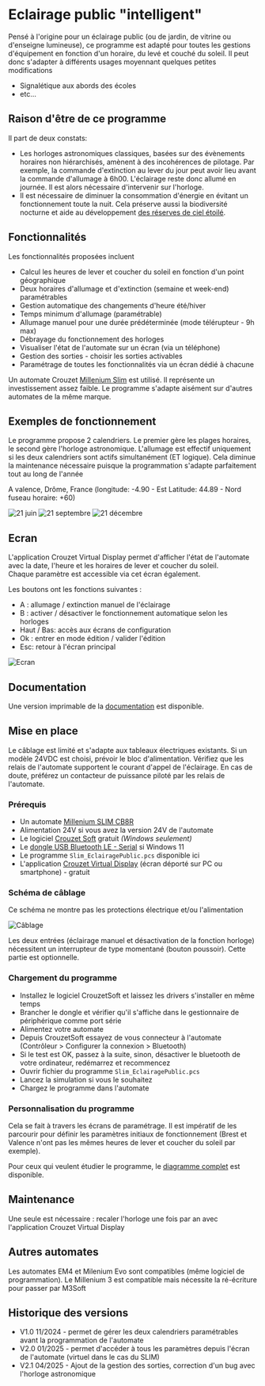 # Eclairage public "intelligent"

Pensé à l'origine pour un éclairage public (ou de jardin, de vitrine ou d'enseigne lumineuse), ce programme est adapté pour toutes les gestions d'équipement en fonction d'un horaire, du levé et couché du soleil. Il peut donc s'adapter à différents usages moyennant quelques petites modifications
- Signalétique aux abords des écoles
- etc...

## Raison d'être de ce programme

Il part de deux constats:
- Les horloges astronomiques classiques, basées sur des évènements horaires non hiérarchisés, amènent à des incohérences de pilotage. Par exemple, la commande d'extinction au lever du jour peut avoir lieu avant la commande d'allumage à 6h00. L'éclairage reste donc allumé en journée. Il est alors nécessaire d'intervenir sur l'horloge.
- Il est nécessaire de diminuer la consommation d'énergie en évitant un fonctionnement toute la nuit. Cela préserve aussi la biodiversité nocturne et aide au développement [des réserves de ciel étoilé](https://fr.wikipedia.org/wiki/R%C3%A9serve_de_ciel_%C3%A9toil%C3%A9).


## Fonctionnalités
Les fonctionnalités proposées incluent
- Calcul les heures de lever et coucher du soleil en fonction d'un point géographique
- Deux horaires d'allumage et d'extinction (semaine et week-end) paramétrables
- Gestion automatique des changements d'heure été/hiver
- Temps minimum d'allumage (paramétrable)
- Allumage manuel pour une durée prédéterminée (mode télérupteur - 9h max)
- Débrayage du fonctionnement des horloges
- Visualiser l'état de l'automate sur un écran (via un téléphone)
- Gestion des sorties - choisir les sorties activables
- Paramétrage de toutes les fonctionnalités via un écran dédié à chacune

Un automate Crouzet [Millenium Slim](https://soda.crouzet.com/pn/?i=88983903) est utilisé. Il représente un investissement assez faible. Le programme s'adapte aisément sur d'autres automates de la même marque.

## Exemples de fonctionnement

Le programme propose 2 calendriers. Le premier gère les plages horaires, le second gère l'horloge astronomique. L'allumage est effectif uniquement si les deux calendriers sont actifs simultanément (ET logique). Cela diminue la maintenance nécessaire puisque la programmation s'adapte parfaitement tout au long de l'année

A valence, Drôme, France (longitude: -4.90 - Est Latitude: 44.89 - Nord fuseau horaire: +60)

![21 juin](./res/eclairage_public-21-jun.drawio.png)
![21 septembre](./res/eclairage_public-21-sept.drawio.png)
![21 décembre](./res/eclairage_public-21-dec.drawio.png)

## Ecran

L'application Crouzet Virtual Display permet d'afficher l'état de l'automate avec la date, l'heure et les horaires de lever et coucher du soleil.  
Chaque paramètre est accessible via cet écran également.  

Les boutons ont les fonctions suivantes :
- A : allumage / extinction manuel de l'éclairage
- B : activer / désactiver le fonctionnement automatique selon les horloges
- Haut / Bas: accès aux écrans de configuration
- Ok : entrer en mode édition / valider l'édition
- Esc: retour à l'écran principal

![Ecran](./res/ecran.png)

## Documentation

Une version imprimable de la [documentation](./res/eclairage_public_documentation.pdf) est disponible.

## Mise en place

Le câblage est limité et s'adapte aux tableaux électriques existants. Si un modèle 24VDC est choisi, prévoir le bloc d'alimentation. Vérifiez que les relais de l'automate supportent le courant d'appel de l'éclairage. En cas de doute, préférez un contacteur de puissance piloté par les relais de l'automate.

### Prérequis

- Un automate [Millenium SLIM CB8R](https://www.crouzet.com/products/automation-controllers/millenium-slim)
- Alimentation 24V si vous avez la version 24V de l'automate
- Le logiciel [Crouzet Soft](https://www.crouzet.com/softwares/download) gratuit _(Windows seulement)_
- Le [dongle USB Bluetooth LE - Serial](https://soda.crouzet.com/pn/?i=88980124) si Windows 11
- Le programme `Slim_EclairagePublic.pcs` disponible ici
- L'application [Crouzet Virtual Display](https://www.crouzet.com/produits/controleurs-automatisme/software/crouzet-virtual-display/) (écran déporté sur PC ou smartphone) - gratuit

### Schéma de câblage

Ce schéma ne montre pas les protections électrique et/ou l'alimentation  

![Câblage](./res/eclairage_public-cablage.drawio.png)

Les deux entrées (éclairage manuel et désactivation de la fonction horloge) nécessitent un interrupteur de type momentané (bouton poussoir). Cette partie est optionnelle.

### Chargement du programme

- Installez le logiciel CrouzetSoft et laissez les drivers s'installer en même temps
- Brancher le dongle et vérifier qu'il s'affiche dans le gestionnaire de périphérique comme port série
- Alimentez votre automate
- Depuis CrouzetSoft essayez de vous connecteur à l'automate (Contrôleur > Configurer la connexion > Bluetooth)
- Si le test est OK, passez à la suite, sinon, désactiver le bluetooth de votre ordinateur, redémarrez et recommencez
- Ouvrir fichier du programme  `Slim_EclairagePublic.pcs`
- Lancez la simulation si vous le souhaitez
- Chargez le programme dans l'automate

### Personnalisation du programme

Cela se fait à travers les écrans de paramétrage. Il est impératif de les parcourir pour définir les paramètres initiaux de fonctionnement (Brest et Valence n'ont pas les mêmes heures de lever et coucher du soleil par exemple).

Pour ceux qui veulent étudier le programme, le [diagramme complet](./res/Slim_EclairagePublic_V2.pdf) est disponible.

## Maintenance

Une seule est nécessaire : recaler l'horloge une fois par an avec l'application Crouzet Virtual Display

## Autres automates

Les automates EM4 et Milenium Evo sont compatibles (même logiciel de programmation). Le Millenium 3 est compatible mais nécessite la ré-écriture pour passer par M3Soft

## Historique des versions

- V1.0 11/2024 - permet de gérer les deux calendriers paramétrables avant la programmation de l'automate
- V2.0 01/2025 - permet d'accéder à tous les paramètres depuis l'écran de l'automate (virtuel dans le cas du SLIM)
- V2.1 04/2025 - Ajout de la gestion des sorties, correction d'un bug avec l'horloge astronomique
